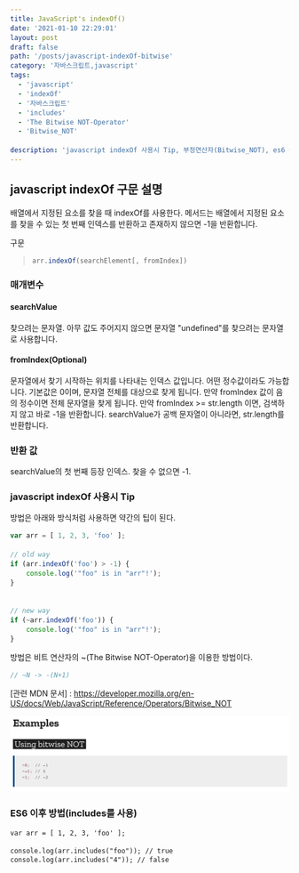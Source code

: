 ```yaml
---
title: JavaScript's indexOf()
date: '2021-01-10 22:29:01'
layout: post
draft: false
path: '/posts/javascript-indexOf-bitwise'
category: '자바스크립트,javascript'
tags:
  - 'javascript'
  - 'indexOf'
  - '자바스크립트'
  - 'includes'
  - 'The Bitwise NOT-Operator'
  - 'Bitwise_NOT'

description: 'javascript indexOf 사용시 Tip, 부정연산자(Bitwise_NOT), es6 이상부터는 includes 사용하면 된다.'
---
```


## javascript indexOf 구문 설명

배열에서 지정된 요소를 찾을 때 indexOf를 사용한다.
메서드는 배열에서 지정된 요소를 찾을 수 있는 첫 번째 인덱스를 반환하고 존재하지 않으면 -1을 반환합니다.

구문

> ```javascript
> arr.indexOf(searchElement[, fromIndex])
> ```

### 매개변수

#### searchValue
찾으려는 문자열. 아무 값도 주어지지 않으면 문자열 "undefined"를 찾으려는 문자열로 사용합니다.

#### fromIndex(Optional)
문자열에서 찾기 시작하는 위치를 나타내는 인덱스 값입니다. 어떤 정수값이라도 가능합니다. 기본값은 0이며, 문자열 전체를 대상으로 찾게 됩니다. 만약 fromIndex 값이 음의 정수이면 전체 문자열을 찾게 됩니다. 만약 fromIndex >= str.length 이면, 검색하지 않고 바로 -1을 반환합니다. searchValue가 공백 문자열이 아니라면, str.length를 반환합니다.

### 반환 값
searchValue의 첫 번째 등장 인덱스. 찾을 수 없으면 -1.


### javascript indexOf 사용시 Tip

방법은 아래와 방식처럼 사용하면 약간의 팁이 된다.

```javascript
var arr = [ 1, 2, 3, 'foo' ];

// old way
if (arr.indexOf('foo') > -1) {
    console.log('"foo" is in "arr"!');
}


// new way
if (~arr.indexOf('foo')) {
    console.log('"foo" is in "arr"!');
}
```

방법은 비트 연산자의 ~(The Bitwise NOT-Operator)을 이용한 방법이다.

```javascript
// ~N -> -(N+1)
```

[관련 MDN 문서] : https://developer.mozilla.org/en-US/docs/Web/JavaScript/Reference/Operators/Bitwise_NOT

![Bitwise_NOT](./mdn_Bitwise_NOT-Operator.png)


### ES6 이후 방법(includes를 사용)

```
var arr = [ 1, 2, 3, 'foo' ];

console.log(arr.includes("foo")); // true
console.log(arr.includes("4")); // false
```


